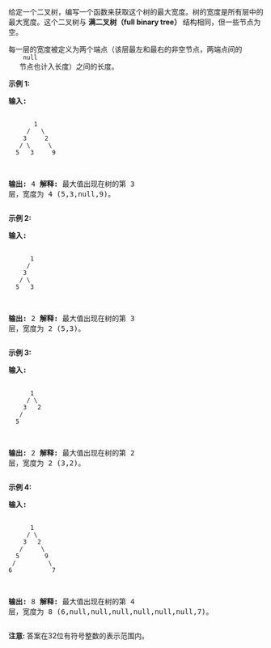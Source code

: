 <html>
 <body>
  <p>
   给定一个二叉树，编写一个函数来获取这个树的最大宽度。树的宽度是所有层中的最大宽度。这个二叉树与
   <strong>
    满二叉树（full binary tree）
   </strong>
   结构相同，但一些节点为空。
  </p>
  <p>
   每一层的宽度被定义为两个端点（该层最左和最右的非空节点，两端点间的
   <code>
    null
   </code>
   节点也计入长度）之间的长度。
  </p>
  <p>
   <strong>
    示例 1:
   </strong>
  </p>
  <pre>
<strong>输入:</strong> 

           1
         /   \
        3     2
       / \     \  
      5   3     9 

<strong>输出:</strong> 4
<strong>解释:</strong> 最大值出现在树的第 3 层，宽度为 4 (5,3,null,9)。
</pre>
  <p>
   <strong>
    示例 2:
   </strong>
  </p>
  <pre>
<strong>输入:</strong> 

          1
         /  
        3    
       / \       
      5   3     

<strong>输出:</strong> 2
<strong>解释:</strong> 最大值出现在树的第 3 层，宽度为 2 (5,3)。
</pre>
  <p>
   <strong>
    示例 3:
   </strong>
  </p>
  <pre>
<strong>输入:</strong> 

          1
         / \
        3   2 
       /        
      5      

<strong>输出:</strong> 2
<strong>解释:</strong> 最大值出现在树的第 2 层，宽度为 2 (3,2)。
</pre>
  <p>
   <strong>
    示例 4:
   </strong>
  </p>
  <pre>
<strong>输入:</strong> 

          1
         / \
        3   2
       /     \  
      5       9 
     /         \
    6           7
<strong>输出:</strong> 8
<strong>解释:</strong> 最大值出现在树的第 4 层，宽度为 8 (6,null,null,null,null,null,null,7)。
</pre>
  <p>
   <strong>
    注意:
   </strong>
   答案在32位有符号整数的表示范围内。
  </p>
 </body>
</html>